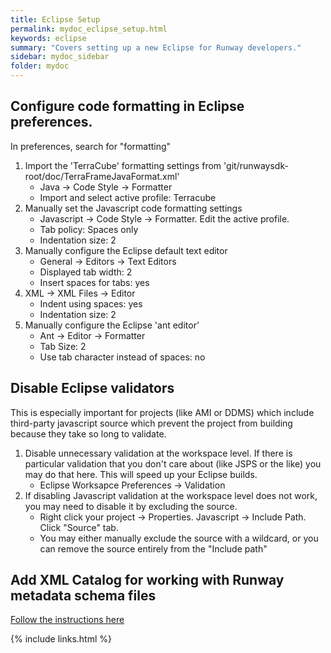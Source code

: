 ```yaml
---
title: Eclipse Setup
permalink: mydoc_eclipse_setup.html
keywords: eclipse
summary: "Covers setting up a new Eclipse for Runway developers."
sidebar: mydoc_sidebar
folder: mydoc
---
```


## Configure code formatting in Eclipse preferences.
In preferences, search for "formatting"

1. Import the 'TerraCube' formatting settings from 'git/runwaysdk-root/doc/TerraFrameJavaFormat.xml'
    * Java -> Code Style -> Formatter
    * Import and select active profile: Terracube
2. Manually set the Javascript code formatting settings
    * Javascript -> Code Style -> Formatter. Edit the active profile.
    * Tab policy: Spaces only
    * Indentation size: 2
3. Manually configure the Eclipse default text editor
    * General -> Editors -> Text Editors
    * Displayed tab width: 2
    * Insert spaces for tabs: yes
4. XML -> XML Files -> Editor
    * Indent using spaces: yes
    * Indentation size: 2
5. Manually configure the Eclipse 'ant editor'
    * Ant -> Editor -> Formatter
    * Tab Size: 2
    * Use tab character instead of spaces: no

## Disable Eclipse validators

This is especially important for projects (like AMI or DDMS) which include third-party javascript source which prevent the project from building because they take so long to validate.

1. Disable unnecessary validation at the workspace level. If there is particular validation that you don't care about (like JSPS or the like) you may do that here. This will speed up your Eclipse builds.
    * Eclipse Worksapce Preferences -> Validation
2. If disabling Javascript validation at the workspace level does not work, you may need to disable it by excluding the source.
    * Right click your project -> Properties. Javascript -> Include Path. Click "Source" tab.
    * You may either manually exclude the source with a wildcard, or you can remove the source entirely from the "Include path"

## Add XML Catalog for working with Runway metadata schema files

[Follow the instructions here](/Runway-SDK/mydoc_metadata_authoring.html#classpathNotation)

{% include links.html %}
